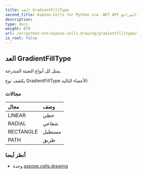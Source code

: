 ```yaml
---
title: العد GradientFillType
second_title: Aspose.Cells for Python via .NET API المراجع
description:
type: docs
weight: 870
url: /ar/python-net/aspose.cells.drawing/gradientfilltype/
is_root: false
---
```

##  العد GradientFillType
يمثل كل أنواع التعبئة المتدرجة.



يكشف نوع GradientFillType الأعضاء التالية:

###  مجالات
| مجال| وصف|
| :- | :- |
| LINEAR | خطي|
| RADIAL | شعاعي|
| RECTANGLE | مستطيل|
| PATH | طريق|



###  أنظر أيضا
* وحدة [aspose.cells.drawing](..)
